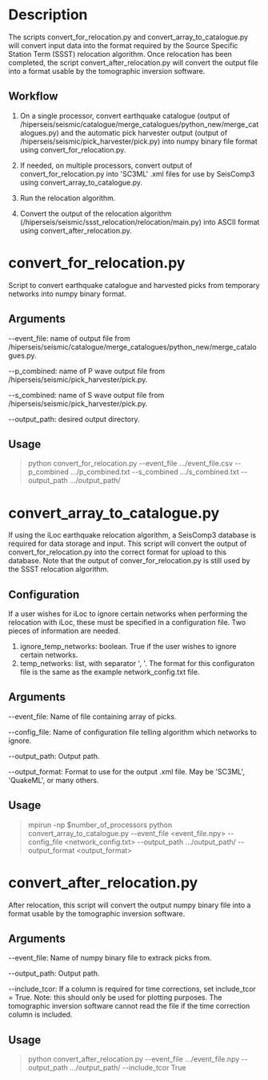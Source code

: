 # Description
The scripts convert_for_relocation.py and convert_array_to_catalogue.py will convert input data into the format required by the Source Specific Station Term (SSST) relocation algorithm. Once relocation has been completed, the script convert_after_relocation.py will convert the output file into a format usable by the tomographic inversion software.

Workflow
--------
1) On a single processor, convert earthquake catalogue (output of /hiperseis/seismic/catalogue/merge_catalogues/python_new/merge_catalogues.py) and the automatic pick harvester output (output of /hiperseis/seismic/pick_harvester/pick.py) into numpy binary file format using convert_for_relocation.py.

2) If needed, on multiple processors, convert output of convert_for_relocation.py into 'SC3ML' .xml files for use by SeisComp3 using convert_array_to_catalogue.py.

3) Run the relocation algorithm.

4) Convert the output of the relocation algorithm (/hiperseis/seismic/ssst_relocation/relocation/main.py) into ASCII format using convert_after_relocation.py.


# convert_for_relocation.py

Script to convert earthquake catalogue and harvested picks from temporary networks into numpy binary format.


Arguments
---------
--event_file: name of output file from /hiperseis/seismic/catalogue/merge_catalogues/python_new/merge_catalogues.py.

--p_combined: name of P wave output file from /hiperseis/seismic/pick_harvester/pick.py.

--s_combined: name of S wave output file from /hiperseis/seismic/pick_harvester/pick.py.

--output_path: desired output directory.


Usage
-----
>
> python convert_for_relocation.py --event_file .../event_file.csv --p_combined .../p_combined.txt --s_combined .../s_combined.txt --output_path .../output_path/
>


# convert_array_to_catalogue.py
If using the iLoc earthquake relocation algorithm, a SeisComp3 database is required for data storage and input. This script will convert the output of convert_for_relocation.py into the correct format for upload to this database. Note that the output of conver_for_relocation.py is still used by the SSST relocation algorithm. 

Configuration
-------------
If a user wishes for iLoc to ignore certain networks when performing the relocation with iLoc, these must be specified in a configuration file. Two pieces of information are needed.
1) ignore_temp_networks: boolean. True if the user wishes to ignore certain networks.
2) temp_networks: list, with separator ', '.
The format for this configuraton file is the same as the example network_config.txt file.


Arguments
---------
--event_file: Name of file containing array of picks.

--config_file: Name of configuration file telling algorithm which networks to ignore.

--output_path: Output path.

--output_format: Format to use for the output .xml file. May be 'SC3ML', 'QuakeML', or many others.


Usage
-----
>
> mpirun -np $number_of_processors python convert_array_to_catalogue.py --event_file <event_file.npy> --config_file <network_config.txt> --output_path .../output_path/ --output_format <output_format>
>


# convert_after_relocation.py
After relocation, this script will convert the output numpy binary file into a format usable by the tomographic inversion software.


Arguments
---------
--event_file: Name of numpy binary file to extrack picks from.

--output_path: Output path.

--include_tcor: If a column is required for time corrections, set include_tcor = True. Note: this should only be used for plotting purposes. The tomographic inversion software cannot read the file if the time correction column is included.

    
Usage
-----
>
> python convert_after_relocation.py --event_file .../event_file.npy --output_path .../output_path/ --include_tcor True
>
